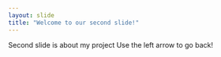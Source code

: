 ```yaml
---
layout: slide
title: "Welcome to our second slide!"
---
```

Second slide is about my project
Use the left arrow to go back!

